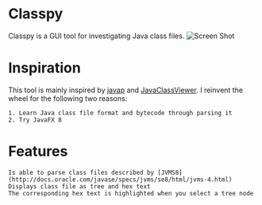 Classpy
=======

Classpy is a GUI tool for investigating Java class files.
![Screen Shot](https://raw.githubusercontent.com/zxh0/classpy/master/screen-shot.png)

Inspiration
=======

This tool is mainly inspired by [javap](http://docs.oracle.com/javase/8/docs/technotes/tools/windows/javap.html) and [JavaClassViewer](http://www.codeproject.com/Articles/35915/Java-Class-Viewer). I reinvent the wheel for the following two reasons:

    1. Learn Java class file format and bytecode through parsing it
    2. Try JavaFX 8

Features
=======

    Is able to parse class files described by [JVMS8](http://docs.oracle.com/javase/specs/jvms/se8/html/jvms-4.html)
    Displays class file as tree and hex text
    The corresponding hex text is highlighted when you select a tree node
